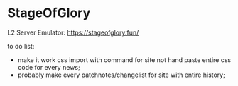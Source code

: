 # StageOfGlory
L2 Server Emulator: https://stageofglory.fun/

to do list:
* make it work css import with command for site not hand paste entire css code for every news;
* probably make every patchnotes/changelist for site with entire history;
